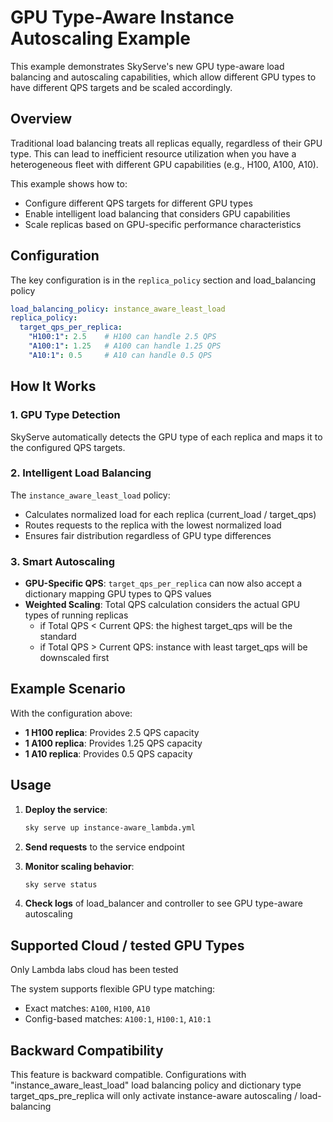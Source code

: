 # GPU Type-Aware Instance Autoscaling Example

This example demonstrates SkyServe's new GPU type-aware load balancing and autoscaling capabilities, which allow different GPU types to have different QPS targets and be scaled accordingly.

## Overview

Traditional load balancing treats all replicas equally, regardless of their GPU type. This can lead to inefficient resource utilization when you have a heterogeneous fleet with different GPU capabilities (e.g., H100, A100, A10).

This example shows how to:
- Configure different QPS targets for different GPU types
- Enable intelligent load balancing that considers GPU capabilities
- Scale replicas based on GPU-specific performance characteristics

## Configuration

The key configuration is in the `replica_policy` section and load_balancing policy

```yaml
load_balancing_policy: instance_aware_least_load
replica_policy:
  target_qps_per_replica:
    "H100:1": 2.5    # H100 can handle 2.5 QPS
    "A100:1": 1.25   # A100 can handle 1.25 QPS
    "A10:1": 0.5     # A10 can handle 0.5 QPS
```

## How It Works

### 1. GPU Type Detection
SkyServe automatically detects the GPU type of each replica and maps it to the configured QPS targets.

### 2. Intelligent Load Balancing
The `instance_aware_least_load` policy:
- Calculates normalized load for each replica (current_load / target_qps)
- Routes requests to the replica with the lowest normalized load
- Ensures fair distribution regardless of GPU type differences

### 3. Smart Autoscaling
- **GPU-Specific QPS**: `target_qps_per_replica` can now also accept a dictionary mapping GPU types to QPS values
- **Weighted Scaling**: Total QPS calculation considers the actual GPU types of running replicas
    - if Total QPS < Current QPS: the highest target_qps will be the standard
    - if Total QPS > Current QPS: instance with least target_qps will be downscaled first

## Example Scenario

With the configuration above:
- **1 H100 replica**: Provides 2.5 QPS capacity
- **1 A100 replica**: Provides 1.25 QPS capacity
- **1 A10 replica**: Provides 0.5 QPS capacity

## Usage

1. **Deploy the service**:
   ```bash
   sky serve up instance-aware_lambda.yml
   ```

2. **Send requests** to the service endpoint

3. **Monitor scaling behavior**:
   ```bash
   sky serve status
   ```

4. **Check logs** of load_balancer and controller to see GPU type-aware autoscaling

## Supported Cloud / tested GPU Types
Only Lambda labs cloud has been tested

The system supports flexible GPU type matching:
- Exact matches: `A100`, `H100`, `A10`
- Config-based matches: `A100:1`, `H100:1`, `A10:1`

## Backward Compatibility

This feature is backward compatible. Configurations with "instance_aware_least_load" load balancing policy and dictionary type target_qps_pre_replica will only activate instance-aware autoscaling / load-balancing
